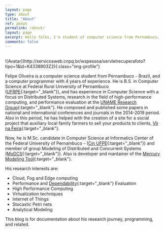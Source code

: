 ```yaml
---
layout: page
type: about
title: "About"
ref: about
permalink: /about/
layout: page
excerpt: Hello folks, I'm student of computer science from Pernambuco, Brazil. This blog is for documentation about my research journey,  programming and related.
comments: false
---
```

<br/>
![Avatar](http://servicosweb.cnpq.br/wspessoa/servletrecuperafoto?tipo=1&id=K4338903Z2){:class="img-profile"}

Felipe Oliveira is a computer science student from Pernambuco - Brazil, and a computer programmer with 4 years of experience.  He is B.S. in Computer Science at Federal Rural University of Pernambuco ([UFRPE](http://www.ufrpe.br/){:target="_blank"}), and has experience in Computer Science with a focus on Distributed Systems, research in the field of high-performance computing, and performance evaluation at the [UNAME Research Group](http://ufape.edu.br/br/grupos-pesquisa){:target="_blank"}. He composed and published some papers in national and international conferences and journals in the 2014-2019 period. Also in this period, he has helped with the creation of a site for a social project that auxiliary local family farmers to sell your products to clients, [Vô na Feira](http://app.uag.ufrpe.br/vonafeira/){:target="_blank"}. 

Now, he is M.Sc. candidate in Computer Science at Informatics Center of the Federal University of Pernambuco - ([Cin UFPE](https://www.cin.ufpe.br){:target="_blank"}) and member of group Modeling of Distributed and Concurrent Systems ([MoDCS](http://www.modcs.org/){:target="_blank"}). Also is developer and mantainer of the [Mercury Modeling Tool](http://www.modcs.org/?p=2264){:target="_blank"}.

<!-- His skills include Linux systems administration, computer programming in C, R, Python, Java and PHP languages and development of applications to Android devices. -->

His research interests are:

- Cloud, Fog and Edge computing
- Performance and [Dependability](https://en.wikipedia.org/wiki/Dependability){:target="_blank"} Evaluation
- High Performance Computing
- Virtualization techniques
- Internet of Things
- Stocastic Petri nets
- Analytical Modeling

This blog is for documentation about his research journey,  programming, and related.


<!--
##### May you need:

- [CV - portuguese](http://lattes.cnpq.br/5171703682108065){:target="_blank"}
- [CV - english](http://buscatextual.cnpq.br/buscatextual/visualizacv.do?id=K4338903Z2&idiomaExibicao=2){:target="_blank"}
- [Publications](https://scholar.google.com/citations?user=HQJPq-8AAAAJ&hl=en){:target="_blank"}
-->
